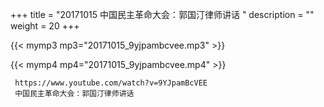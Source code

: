 +++
title = "20171015  中国民主革命大会：郭国汀律师讲话 "
description = ""
weight = 20
+++

{{< mymp3 mp3="20171015_9yjpambcvee.mp3" >}}

{{< mymp4 mp4="20171015_9yjpambcvee.mp4" >}}

     https://www.youtube.com/watch?v=9YJpamBcVEE 
     中国民主革命大会：郭国汀律师讲话 
     
